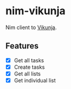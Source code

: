 # nim-vikunja

Nim client to [Vikunja](https://vikunja.io/).

## Features

- [x] Get all tasks
- [x] Create tasks
- [x] Get all lists
- [x] Get individual list 